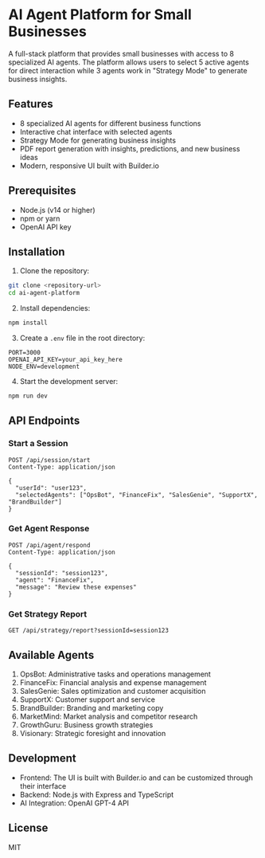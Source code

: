 # AI Agent Platform for Small Businesses

A full-stack platform that provides small businesses with access to 8 specialized AI agents. The platform allows users to select 5 active agents for direct interaction while 3 agents work in "Strategy Mode" to generate business insights.

## Features

- 8 specialized AI agents for different business functions
- Interactive chat interface with selected agents
- Strategy Mode for generating business insights
- PDF report generation with insights, predictions, and new business ideas
- Modern, responsive UI built with Builder.io

## Prerequisites

- Node.js (v14 or higher)
- npm or yarn
- OpenAI API key

## Installation

1. Clone the repository:
```bash
git clone <repository-url>
cd ai-agent-platform
```

2. Install dependencies:
```bash
npm install
```

3. Create a `.env` file in the root directory:
```
PORT=3000
OPENAI_API_KEY=your_api_key_here
NODE_ENV=development
```

4. Start the development server:
```bash
npm run dev
```

## API Endpoints

### Start a Session
```http
POST /api/session/start
Content-Type: application/json

{
  "userId": "user123",
  "selectedAgents": ["OpsBot", "FinanceFix", "SalesGenie", "SupportX", "BrandBuilder"]
}
```

### Get Agent Response
```http
POST /api/agent/respond
Content-Type: application/json

{
  "sessionId": "session123",
  "agent": "FinanceFix",
  "message": "Review these expenses"
}
```

### Get Strategy Report
```http
GET /api/strategy/report?sessionId=session123
```

## Available Agents

1. OpsBot: Administrative tasks and operations management
2. FinanceFix: Financial analysis and expense management
3. SalesGenie: Sales optimization and customer acquisition
4. SupportX: Customer support and service
5. BrandBuilder: Branding and marketing copy
6. MarketMind: Market analysis and competitor research
7. GrowthGuru: Business growth strategies
8. Visionary: Strategic foresight and innovation

## Development

- Frontend: The UI is built with Builder.io and can be customized through their interface
- Backend: Node.js with Express and TypeScript
- AI Integration: OpenAI GPT-4 API

## License

MIT 